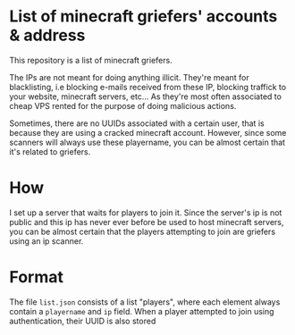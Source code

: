 # List of minecraft griefers' accounts & address

This repository is a list of minecraft griefers.

The IPs are not meant for doing anything illicit. They're meant for blacklisting, i.e blocking e-mails received from these IP, blocking traffick to your website, minecraft servers, etc...
As they're most often associated to cheap VPS rented for the purpose of doing malicious actions.

Sometimes, there are no UUIDs associated with a certain user, that is because they are using a cracked minecraft account.
However, since some scanners will always use these playername, you can be almost certain that it's related to griefers.

# How

I set up a server that waits for players to join it.
Since the server's ip is not public and this ip has never ever before be used to host minecraft servers, you can be almost certain that the players attempting to join are griefers using an ip scanner.

# Format

The file `list.json` consists of a list "players", where each element always contain a `playername` and `ip` field. When a player attempted to join using authentication, their UUID is also stored
